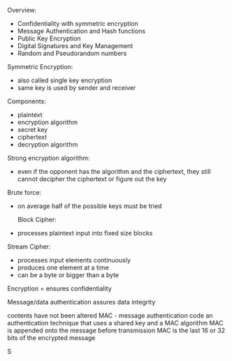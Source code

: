 
 Overview:
 - Confidentiality with symmetric encryption 
 - Message Authentication and Hash functions
 - Public Key Encryption 
 - Digital Signatures and Key Management 
 - Random and Pseudorandom numbers 


Symmetric Encryption:
- also called single key encryption
- same key is used by sender and receiver 

Components:
- plaintext 
- encryption algorithm 
- secret key
- ciphertext 
- decryption algorithm 

Strong encryption algorithm:
- even if the opponent has the algorithm and the ciphertext, they still cannot decipher the ciphertext or figure out the key

Brute force:
- on average half of the possible keys must be tried

	Block Cipher:
- processes plaintext input into fixed size blocks   

Stream Cipher:
- processes input elements continuously 
- produces one element at a time 
- can be a byte or bigger than a byte 

Encryption = ensures confidentiality 

Message/data authentication assures data integrity

contents have not been altered 
MAC - message authentication code 
an authentication technique that uses a shared key and a MAC algorithm 
MAC is appended onto the message before transmission 
MAC is the last 16 or 32 bits of the encrypted message  


S